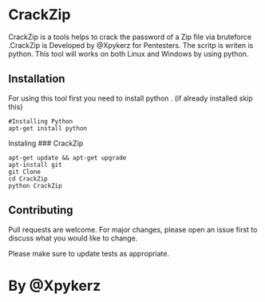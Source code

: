 # CrackZip 

 CrackZip is a tools helps to crack the password of a Zip file via bruteforce .CrackZip is Developed by @Xpykerz for Pentesters. The scritp is writen is python. This tool will works on both Linux and Windows by using python.

## Installation

For using this tool first you need to install python . (if already installed skip this)

```
#Installing Python
apt-get install python
```

Instaling  ### CrackZip

```
apt-get update && apt-get upgrade
apt-install git
git Clone 
cd CrackZip
python CrackZip
```
## Contributing

Pull requests are welcome. For major changes, please open an issue first to discuss what you would like to change.

Please make sure to update tests as appropriate.

# By @Xpykerz
